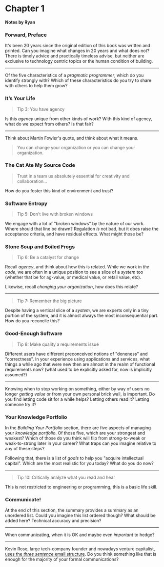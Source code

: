 # Chapter 1

**Notes by Ryan**

### Forward, Preface

It's been 20 years since the original edition of this book was written and printed. Can you imagine what changes in 20 years and what does not? There is timely advice and practically timeless advise, but neither are exclusive to technology centric topics or the human condition of building.

---

Of the five characteristics of a _pragmatic programmer_, which do you identify strongly with? Which of these characteristics do you try to share with others to help them grow?

### It’s Your Life

> Tip 3: You have agency

Is this _agency_ unique from other kinds of work? With this kind of agency, what do we expect from others? Is that fair?

---

Think about Martin Fowler's quote, and think about what it means.

> You can change your organization or you can change your organization.



### The Cat Ate My Source Code

> Trust in a team us absolutely essential for creativity and collaboration...

How do you foster this kind of environment and trust?

### Software Entropy

> Tip 5: Don't live with broken windows

We engage with a lot of "broken windows" by the nature of our work. Where should that line be drawn? Regulation _is_ not bad, but it does raise the acceptance criteria, and have residual effects. What might those be?

### Stone Soup and Boiled Frogs

> Tip 6: Be a catalyst for change

Recall _agency_, and think about how this is related. While we work in _the code_, we are often in a unique position to see a slice of a _system_ too (whether that be for ag-value, or medical value, or retail value, etc).

Likewise, recall _changing your organization_, how does this relate?

---

> Tip 7: Remember the big picture

Despite having a vertical slice of a _system_, we are experts only in a tiny portion of the system, and it is almost always the most inconsequential part. How do you reconcile this?

### Good-Enough Software

> Tip 8: Make quality a requirements issue

Different users have different preconceived notions of "doneness" and "correctness". In your experience using applications and services, what things a while ago that were new then are almost in the realm of functional requirements now? (what used to be explicitly asked for, now is implicitly assumed?)

--- 

Knowing when to stop working on something, either by way of users no longer _getting value_ or from your own personal brick wall, is important. Do you find letting code sit for a while helps? Letting others read it? Letting someone try it?

### Your Knowledge Portfolio

In the *Building Your Portfolio* section, there are five aspects of managing your _knowledge portfolio_. Of those five, which are your strongest and weakest? Which of those do you think will flip from strong-to-weak or weak-to-strong later in your career? What traps can you imagine relative to any of these steps? 

Following that, there is a list of _goals_ to help you "acquire intellectual capital". Which are the most realistic for you today? What do you do now?

---

> Tip 10: Critically analyze what you read and hear

This is not restricted to engineering or programming, this is a basic life skill.

### Communicate!

At the end of this section, the summary provides a summary as an unordered list. Could you imagine this list ordered though? What should be added here? Technical accuracy and precision?

---

When communicating, when it is OK and maybe even _important_ to hedge?

---

Kevin Rose, large tech-company founder and nowadays venture capitalist, [uses the _three sentence_ email structure](http://kevinrose.squarespace.com/blogg/2010/8/17/email-sucks-5-time-saving-tips.html). Do you think something like that is enough for the majority of your formal communications?


